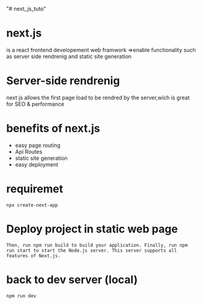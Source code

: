 "# next_js_tuto" 
# next.js
is a react frontend developement web framwork =>enable functionality such as server side rendrenig and static site generation

# Server-side rendrenig 
next js allows the first page load to be rendred by the server,wich is great for SEO & performance

# benefits of next.js
- easy page routing
- Api Routes
- static site generation
- easy deployment

# requiremet
```
npx create-next-app
```
# Deploy project in static web page 
```
Then, run npm run build to build your application. Finally, run npm run start to start the Node.js server. This server supports all features of Next.js.
```
# back to dev server (local)
 ```
 npm run dev
 
```






